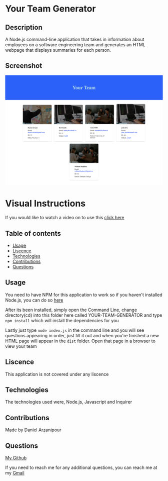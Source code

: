 # Your Team Generator

## Description

A Node.js command-line application that takes in information about employees on a software engineering team and generates an HTML webpage that displays summaries for each person.

## Screenshot

![team-generator](./team-generator.png)

# Visual Instructions

If you would like to watch a video on to use this [click here](https://watch.screencastify.com/v/r5ESYUvA9y3HSh1IcLfD)

## Table of contents

- [Usage](#usage)
- [Liscence](#liscence)
- [Technologies](#technologies)
- [Contributions](#contributions)
- [Questions](#questions)

## Usage

You need to have NPM for this application to work so if you haven't installed Node.js, you can do so [here](https://nodejs.org/en/)

After its been installed, simply open the Command Line, change directory(cd) into this folder here called YOUR-TEAM-GENERATOR and type `npm install` which will install the dependencies for you

Lastly just type `node index.js` in the command line and you will see questions appearing in order, just fill it out and when you're finished a new HTML page will appear in the `dist` folder. Open that page in a browser to view your team

## Liscence

This application is not covered under any liscence

## Technologies

The technologies used were, Node.js, Javascript and Inquirer

## Contributions

Made by Daniel Arzanipour

## Questions

[My Github](https://github.com/DanielArzani)

If you need to reach me for any additional questions, you can reach me at my [Gmail](mailto:daniel.arzanipour@gmail.com)
